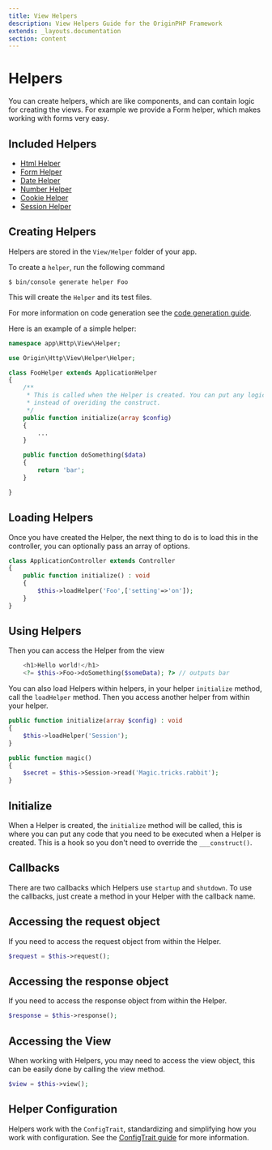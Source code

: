 ```yaml
---
title: View Helpers
description: View Helpers Guide for the OriginPHP Framework
extends: _layouts.documentation
section: content
---
```

# Helpers

You can create helpers, which are like components, and can contain logic for creating the views. For example we provide a Form helper, which makes working with forms very easy.

## Included Helpers

- [Html Helper](/docs/view/html-helper)
- [Form Helper](/docs/view/form-helper)
- [Date Helper](/docs/view/date-helper)
- [Number Helper](/docs/view/number-helper)
- [Cookie Helper](/docs/view/cookie-helper)
- [Session Helper](/docs/view/session-helper)

## Creating Helpers

Helpers are stored in the `View/Helper` folder of your app. 

To create a `helper`, run the following command

```linux
$ bin/console generate helper Foo
```

This will create the `Helper` and its test files.

For more information on code generation see the [code generation guide](/docs/development/code-generation).

Here is an example of a simple helper:

````php
namespace app\Http\View\Helper;

use Origin\Http\View\Helper\Helper;

class FooHelper extends ApplicationHelper
{
    /**
     * This is called when the Helper is created. You can put any logic here
     * instead of overiding the construct.
     */
    public function initialize(array $config)
    {
        ...
    }

    public function doSomething($data)
    {
        return 'bar';
    }

}
````

## Loading Helpers

Once you have created the Helper, the next thing to do is to load this in the controller, you can optionally pass an array of options.

```php
class ApplicationController extends Controller
{
    public function initialize() : void
    {
        $this->loadHelper('Foo',['setting'=>'on']);
    }
}
```

## Using Helpers

Then you can access the Helper from the view

```php
    <h1>Hello world!</h1>
    <?= $this->Foo->doSomething($someData); ?> // outputs bar
```

You can also load Helpers within helpers, in your helper `initialize` method, call the `loadHelper` method. Then you access another helper from within your helper.

```php
public function initialize(array $config) : void
{
    $this->loadHelper('Session');
}

public function magic()
{
    $secret = $this->Session->read('Magic.tricks.rabbit');
}
```

## Initialize

When a Helper is created, the `initialize` method will be called, this is where you can put any code
that you need to be executed when a Helper is created. This is a hook so you don't need to override the `___construct()`.

## Callbacks

There are two callbacks which Helpers use `startup` and `shutdown`. To use the callbacks, just create a method in your Helper with the callback name.

## Accessing the request object

If you need to access the request object from within the Helper.

```php
$request = $this->request();
```

## Accessing the response object

If you need to access the response object from within the Helper.

```php
$response = $this->response();
```

## Accessing the View

When working with Helpers, you may need to access the view object, this can be easily done by calling the view method.

```php
$view = $this->view();
```

## Helper Configuration

Helpers work with the `ConfigTrait`, standardizing and simplifying how you work with configuration. See the [ConfigTrait guide](/docs/config-trait) for more information.